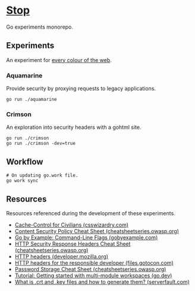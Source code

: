 # [Stop](https://github.com/dbtedman/stop)

Go experiments monorepo.

## Experiments

An experiment for [every colour of the web](https://en.wikipedia.org/wiki/Web_colors).

### Aquamarine

Provide security by proxying requests to legacy applications.

```shell
go run ./aquamarine
```

### Crimson

An exploration into security headers with a gohtml site.

```shell
go run ./crimson
go run ./crimson -dev=true
```

## Workflow

```shell
# On updating go.work file.
go work sync
```

## Resources

Resources referenced during the development of these experiments.

- [Cache-Control for Civilians (csswizardry.com)](https://csswizardry.com/2019/03/cache-control-for-civilians/)
- [Content Security Policy Cheat Sheet (cheatsheetseries.owasp.org)](https://cheatsheetseries.owasp.org/cheatsheets/Content_Security_Policy_Cheat_Sheet.html)
- [Go by Example: Command-Line Flags (gobyexample.com)](https://gobyexample.com/command-line-flags)
- [HTTP Security Response Headers Cheat Sheet (cheatsheetseries.owasp.org)](https://cheatsheetseries.owasp.org/cheatsheets/HTTP_Headers_Cheat_Sheet.html)
- [HTTP headers (developer.mozilla.org)](https://developer.mozilla.org/en-US/docs/Web/HTTP/Headers)
- [HTTP headers for the responsible developer (files.gotocon.com)](https://files.gotocon.com/uploads/slides/conference_16/1117/original/Stefan-Judis-http-headers-for-the-responsible-developer.pdf)
- [Password Storage Cheat Sheet (cheatsheetseries.owasp.org)](https://cheatsheetseries.owasp.org/cheatsheets/Password_Storage_Cheat_Sheet.html)
- [Tutorial: Getting started with multi-module workspaces (go.dev)](https://go.dev/doc/tutorial/workspaces)
- [What is .crt and .key files and how to generate them? (serverfault.com)](https://serverfault.com/questions/224122#answer-224127)
